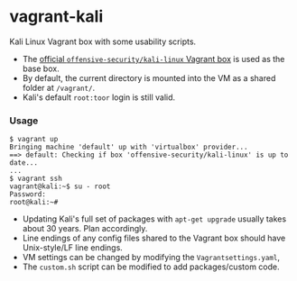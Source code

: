# vagrant-kali

Kali Linux Vagrant box with some usability scripts.

* The [official `offensive-security/kali-linux` Vagrant box](https://www.kali.org/news/announcing-kali-for-vagrant/) is used as the base box.
* By default, the current directory is mounted into the VM as a shared folder at `/vagrant/`.
* Kali's default `root:toor` login is still valid.

### Usage

```console
$ vagrant up
Bringing machine 'default' up with 'virtualbox' provider...
==> default: Checking if box 'offensive-security/kali-linux' is up to date...
...
$ vagrant ssh
vagrant@kali:~$ su - root
Password:
root@kali:~#
```

* Updating Kali's full set of packages with `apt-get upgrade` usually takes about 30 years. Plan accordingly.
* Line endings of any config files shared to the Vagrant box should have Unix-style/LF line endings.
* VM settings can be changed by modifying the `Vagrantsettings.yaml`,
* The `custom.sh` script can be modified to add packages/custom code.
